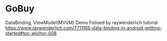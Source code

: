 # GoBuy
DataBinding, ViewModel(MVVM) Demo
Folloed by raywenderlich tutorial
https://www.raywenderlich.com/7711166-data-binding-in-android-getting-started#toc-anchor-008
